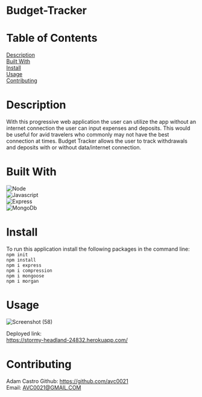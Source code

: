 # Budget-Tracker

# Table of Contents

[Description](#description)</br>
[Built With](#built-with)</br>
[Install](#install)</br>
[Usage](#usage)</br>
[Contributing](#contributing)</br>

# Description
With this progressive web application the user can utilize the app without an internet connection the user can input expenses and deposits. This would be useful for avid travelers who commonly may not have the best connection at times. Budget Tracker allows the user to track withdrawals and deposits with or without data/internet connection.

# Built With
![Node](https://img.shields.io/badge/Node.js-339933?style=plastic&logo=nodedotjs&logoColor=white) </br>
![Javascript](https://img.shields.io/badge/JavaScript-F7DF1E?style=plastic&logo=javascript&logoColor=black)</br>
![Express](https://img.shields.io/badge/Express.js-000000?style=plastic&logo=express&logoColor=white)</br>
![MongoDb](https://img.shields.io/badge/MongoDB-4EA94B?style=plastic&logo=mongodb&logoColor=white)</br>

# Install
To run this application install the following packages in the command line:</br>
`npm init`</br>
`npm install`</br>
`npm i express`</br>
`npm i compression`</br>
`npm i mongoose`</br>
`npm i morgan`</br>

# Usage

![Screenshot (58)](https://user-images.githubusercontent.com/91796423/166087717-313b1265-4a2a-4640-ba41-4971313101e3.png)


Deployed link: </br>
https://stormy-headland-24832.herokuapp.com/


# Contributing
Adam Castro
Github: https://github.com/avc0021</br>
Email: AVC0021@GMAIL.COM
